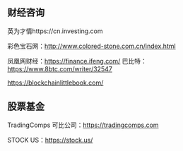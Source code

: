 ## 财经咨询

英为才情https://cn.investing.com


彩色宝石网：http://www.colored-stone.com.cn/index.html


凤凰网财经：https://finance.ifeng.com/
巴比特：https://www.8btc.com/writer/32547






https://blockchainlittlebook.com/


## 股票基金

TradingComps 可比公司：https://tradingcomps.com

STOCK US：https://stock.us/